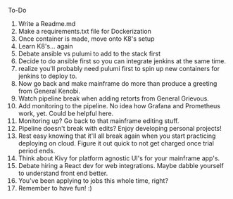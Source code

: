 To-Do
1. Write a Readme.md
2. Make a requirements.txt file for Dockerization
3. Once container is made, move onto K8's setup
4. Learn K8's... again
5. Debate ansible vs pulumi to add to the stack first
6. Decide to do ansible first so you can integrate jenkins at the same time.
7. realize you'll probably need pulumi first to spin up new containers for jenkins to deploy to.
8. Now go back and make mainframe do more than produce a greeting from General Kenobi.
9. Watch pipeline break when adding retorts from General Grievous.
10. Add monitoring to the pipeline. No idea how Grafana and Prometheus work, yet. Could be helpful here.
11. Monitoring up? Go back to that mainframe editing stuff.
12. Pipeline doesn't break with edits? Enjoy developing personal projects! 
13. Rest easy knowing that it'll all break again when you start practicing deploying on cloud. Figure it out quick to not get charged once trial period ends.
14. Think about Kivy for platform agnostic UI's for your mainframe app's.
15. Debate hiring a React dev for web integrations. Maybe dabble yourself to understand front end better.
16. You've been applying to jobs this whole time, right?
17. Remember to have fun! :)
